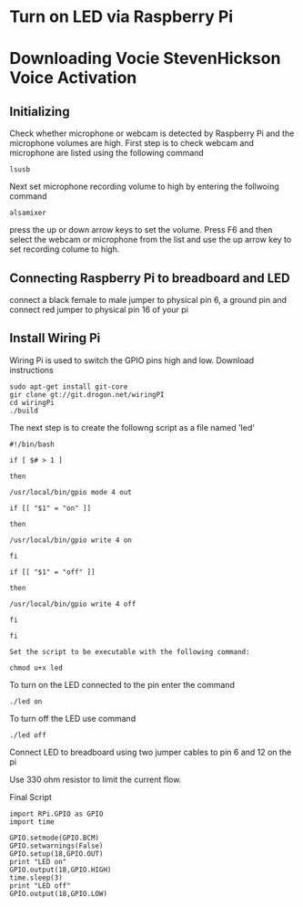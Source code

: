 # Turn on LED via Raspberry Pi 

# Downloading Vocie StevenHickson Voice Activation
## Initializing
Check whether microphone or webcam is detected by Raspberry Pi and the microphone volumes are high. First step is to check webcam and microphone are listed using the following command
```shell
lsusb
```
Next set microphone recording volume to high by entering the follwoing command 
```shell
alsamixer
```
press the up or down arrow keys to set the volume. Press F6 and then select the webcam or microphone from the list and use the up arrow key to set recording colume to high.

## Connecting Raspberry Pi to breadboard and LED
connect a black female to male jumper to physical pin 6, a ground pin and connect red jumper to physical pin 16 of your pi

## Install Wiring Pi
Wiring Pi is used to switch the GPIO pins high and low.
Download instructions
```shell
sudo apt-get install git-core
gir clone gt://git.drogon.net/wiringPI
cd wiringPi
./build
```
The next step is to create the followng script as a file named 'led'
```shell
#!/bin/bash

if [ $# > 1 ]

then

/usr/local/bin/gpio mode 4 out

if [[ "$1" = "on" ]]

then

/usr/local/bin/gpio write 4 on

fi

if [[ "$1" = "off" ]]

then

/usr/local/bin/gpio write 4 off

fi

fi

Set the script to be executable with the following command:

chmod u+x led
```
To turn on the LED connected to the pin enter the command
```shell
./led on
```
To turn off the LED use command
```shell
./led off
```
Connect LED to breadboard using two jumper cables to pin 6 and 12 on the pi

Use 330 ohm resistor to limit the current flow.

Final Script
```shell
import RPi.GPIO as GPIO
import time

GPIO.setmode(GPIO.BCM)
GPIO.setwarnings(False)
GPIO.setup(18,GPIO.OUT)
print "LED on"
GPIO.output(18,GPIO.HIGH)
time.sleep(3)
print "LED off"
GPIO.output(18,GPIO.LOW)
```
